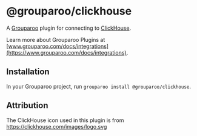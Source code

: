 # @grouparoo/clickhouse

A [Grouparoo](https://www.grouparoo.com) plugin for connecting to [ClickHouse](https://www.clickhouse.com/).

Learn more about Grouparoo Plugins at [www.grouparoo.com/docs/integrations](https://www.grouparoo.com/docs/integrations).

## Installation

In your Grouparoo project, run `grouparoo install @grouparoo/clickhouse`.

## Attribution

The ClickHouse icon used in this plugin is from https://clickhouse.com/images/logo.svg
